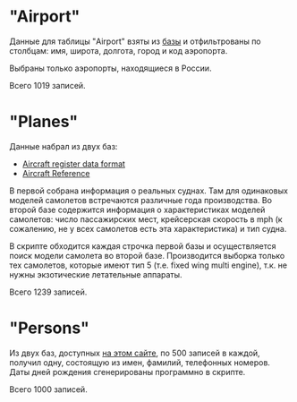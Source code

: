 # "Airport"

Данные для таблицы "Airport" взяты из [базы](http://ourairports.com/data/) и отфильтрованы по столбцам: имя, широта, долгота, город и код аэропорта.

Выбраны только аэропорты, находящиеся в России.

Всего 1019 записей.

# "Planes"
Данные набрал из двух баз:
* [Aircraft register data format](https://www.casa.gov.au/standard-page/data-files-field-definitions) 
* [Aircraft Reference](https://www.faa.gov/licenses_certificates/aircraft_certification/aircraft_registry/releasable_aircraft_download)

В первой собрана информация о реальных суднах. Там для одинаковых моделей самолетов встречаются различные года производства. Во второй базе содержится информация о характеристиках моделей самолетов: число пассажирских мест, крейсерская скорость в mph (к сожалению, не у всех самолетов есть эта характеристика) и тип судна.

В скрипте обходится каждая строчка первой базы и осуществляется поиск модели самолета во второй базе. Производится выборка только тех самолетов, которые имеют тип 5 (т.е. fixed wing multi engine), т.к. не нужны экзотические летательные аппараты.

Всего 1239 записей.

# "Persons"
Из двух баз, доступных [на этом сайте](https://www.briandunning.com/sample-data/), по 500 записей в каждой, получил одну, состоящую из имен, фамилий, телефонных номеров. Даты дней рождения сгенерированы программно в скрипте.

Всего 1000 записей.
